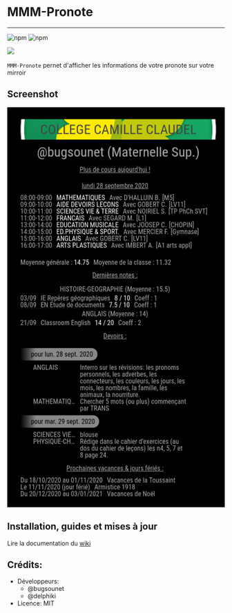 # MMM-Pronote
---

![npm](https://img.shields.io/npm/dm/@bugsounet/pronote-api) ![npm](https://img.shields.io/npm/dt/@bugsounet/pronote-api) 

![](https://raw.githubusercontent.com/delphiki/MMM-Pronote/dev/resources/pronote.png)

`MMM-Pronote` pernet d'afficher les informations de votre pronote sur votre mirroir

## Screenshot

![](https://raw.githubusercontent.com/bugsounet/MMM-Pronote/master/screenshot/screenshot.png)

## Installation, guides et mises à jour

Lire la documentation du [wiki](https://github.com/bugsounet/MMM-Pronote/wiki)

## Crédits:
 * Développeurs:
   * @bugsounet
   * @delphiki
 * Licence: MIT
